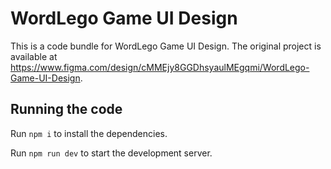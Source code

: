 
  # WordLego Game UI Design

  This is a code bundle for WordLego Game UI Design. The original project is available at https://www.figma.com/design/cMMEjy8GGDhsyaulMEgqmi/WordLego-Game-UI-Design.

  ## Running the code

  Run `npm i` to install the dependencies.

  Run `npm run dev` to start the development server.
  